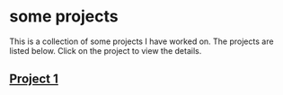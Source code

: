 # some projects
 This is a collection of some projects I have worked on. The projects are listed below. Click on the project to view the details.
 
## [Project 1](project1/README.md)
